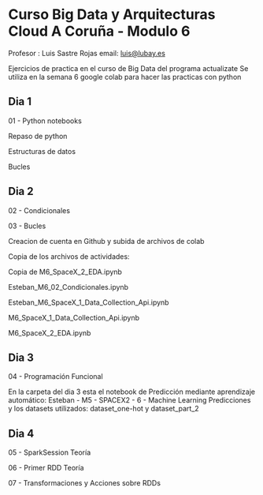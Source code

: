# Curso Big Data y Arquitecturas Cloud A Coruña - Modulo 6 

Profesor : Luis Sastre Rojas
email: luis@lubay.es

Ejercicios de practica en el curso de Big Data del programa actualizate
Se utiliza en la semana 6 google colab para hacer las practicas con python

## Dia 1
01 - Python notebooks

Repaso de python

Estructuras de datos

Bucles

## Dia 2

02 - Condicionales

03 - Bucles

Creacion de cuenta en Github y subida de archivos de colab

Copia de los archivos de actividades:

Copia de M6_SpaceX_2_EDA.ipynb

Esteban_M6_02_Condicionales.ipynb

Esteban_M6_SpaceX_1_Data_Collection_Api.ipynb

M6_SpaceX_1_Data_Collection_Api.ipynb

M6_SpaceX_2_EDA.ipynb

## Dia 3

04 - Programación Funcional

En la carpeta del dia 3 esta el notebook de Predicción mediante aprendizaje automático: Esteban - M5 - SPACEX2 - 6 - Machine Learning Predicciones y los datasets utilizados: dataset_one-hot y dataset_part_2

## Dia 4

05 - SparkSession Teoría

06 - Primer RDD Teoría

07 - Transformaciones y Acciones sobre RDDs
